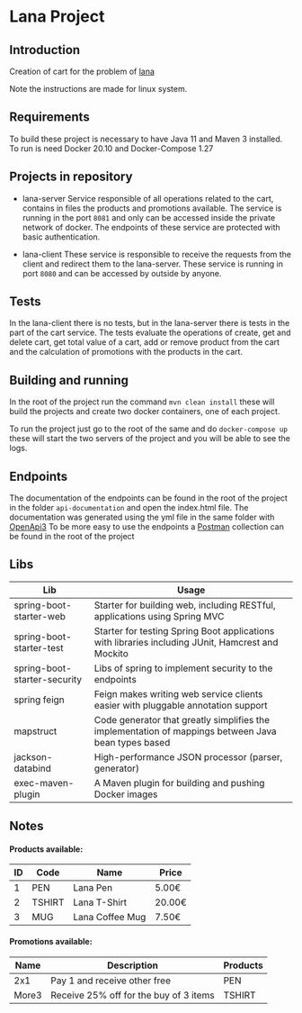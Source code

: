 # Lana Project

## Introduction
Creation of cart for the problem of  [lana](https://github.com/lana/backend-challenge)

Note the instructions are made for linux system.
## Requirements

To build these project is necessary to have Java 11 and Maven 3 installed.
To run is need Docker 20.10 and Docker-Compose 1.27

## Projects in repository
* lana-server
Service responsible of all operations related to the cart, contains in files the products and promotions available. The service is running in the port `8081` and only can be accessed inside the private network of docker.
The endpoints of these service are protected with basic authentication.

* lana-client
These service is responsible to receive the requests from the client and redirect them to the lana-server.
These service is running in port `8080` and can be accessed by outside by anyone.

## Tests
In the lana-client there is no tests, but in the lana-server there is tests in the part of the cart service.
The tests evaluate the operations of create, get and delete cart, get total value of a cart, add or remove product from the cart and the calculation of promotions with the products in the cart.

## Building and running
In the root of the project run the command `mvn clean install` these will build the projects and create two docker containers, one of each project.

To run the project just go to the root of the same and do `docker-compose up` these will start the two servers of the project and you will be able to see the logs.

## Endpoints
The documentation of the endpoints can be found in the root of the project in the folder `api-documentation` and open the index.html file. The documentation was generated using the yml file in the same folder with [OpenApi3](https://swagger.io/)
To be more easy to use the endpoints a [Postman](https://www.postman.com/) collection can be found in the root of the project

## Libs
| Lib | Usage |
| --- | --- |
| spring-boot-starter-web| Starter for building web, including RESTful, applications using Spring MVC |
| spring-boot-starter-test | Starter for testing Spring Boot applications with libraries including JUnit, Hamcrest and Mockito 
| spring-boot-starter-security | Libs of spring to implement security to the endpoints |
| spring feign | Feign makes writing web service clients easier with pluggable annotation support |
| mapstruct | Code generator that greatly simplifies the implementation of mappings between Java bean types based |
| jackson-databind| High-performance JSON processor (parser, generator) |
| exec-maven-plugin | A Maven plugin for building and pushing Docker images |

## Notes
#### Products available:

|ID|Code         | Name              |  Price|
|---|-------------|------------------|----------------
|1|PEN          | Lana Pen          |   5.00€|
|2|TSHIRT       | Lana T-Shirt      |  20.00€|
|3|MUG          | Lana Coffee Mug   |   7.50€|


#### Promotions available:
|Name|Description|Products|
|------|------------|-----------|
|2x1|Pay 1 and receive other free|PEN|
|More3|Receive 25% off for the buy of 3 items|TSHIRT
